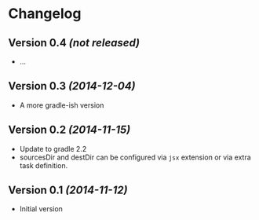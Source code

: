 Changelog
=========

Version 0.4 *(not released)*
----------------------------

* ...

Version 0.3 *(2014-12-04)*
----------------------------

* A more gradle-ish version

Version 0.2 *(2014-11-15)*
----------------------------

* Update to gradle 2.2
* sourcesDir and destDir can be configured via `jsx` extension or via extra task definition.

Version 0.1 *(2014-11-12)*
----------------------------

* Initial version

